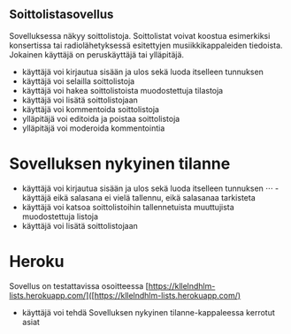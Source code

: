 ## Soittolistasovellus

Sovelluksessa näkyy soittolistoja. Soittolistat voivat koostua esimerkiksi konsertissa tai radiolähetyksessä esitettyjen musiikkikappaleiden tiedoista. Jokainen käyttäjä on peruskäyttäjä tai ylläpitäjä.

- käyttäjä voi kirjautua sisään ja ulos sekä luoda itselleen tunnuksen
- käyttäjä voi selailla soittolistoja
- käyttäjä voi hakea soittolistoista muodostettuja tilastoja
- käyttäjä voi lisätä soittolistojaan
- käyttäjä voi kommentoida soittolistoja
- ylläpitäjä voi editoida ja poistaa soittolistoja
- ylläpitäjä voi moderoida kommentointia

# Sovelluksen nykyinen tilanne

- käyttäjä voi kirjautua sisään ja ulos sekä luoda itselleen tunnuksen
⋅⋅⋅ - käyttäjä eikä salasana ei vielä tallennu, eikä salasanaa tarkisteta
- käyttäjä voi katsoa soittolistoihin tallennetuista muuttujista muodostettuja listoja
- käyttäjä voi lisätä soittolistojaan

# Heroku

Sovellus on testattavissa osoitteessa [https://kllelndhlm-lists.herokuapp.com/]([https://kllelndhlm-lists.herokuapp.com/)
- käyttäjä voi tehdä Sovelluksen nykyinen tilanne-kappaleessa kerrotut asiat
